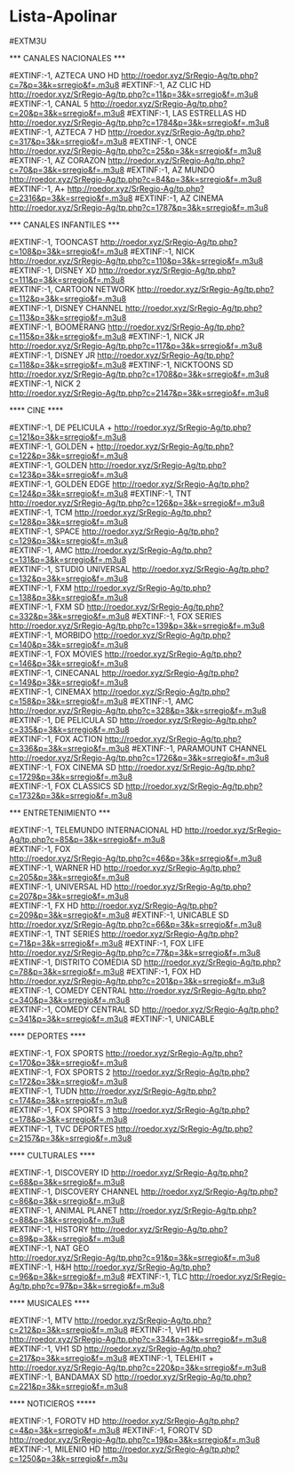 # Lista-Apolinar

#EXTM3U

*** CANALES NACIONALES ***

#EXTINF:-1, AZTECA UNO HD
http://roedor.xyz/SrRegio-Ag/tp.php?c=7&p=3&k=srregio&f=.m3u8
#EXTINF:-1, AZ CLIC HD
http://roedor.xyz/SrRegio-Ag/tp.php?c=11&p=3&k=srregio&f=.m3u8
#EXTINF:-1, CANAL 5
http://roedor.xyz/SrRegio-Ag/tp.php?c=20&p=3&k=srregio&f=.m3u8
#EXTINF:-1, LAS ESTRELLAS HD
http://roedor.xyz/SrRegio-Ag/tp.php?c=1784&p=3&k=srregio&f=.m3u8
#EXTINF:-1, AZTECA 7 HD 
http://roedor.xyz/SrRegio-Ag/tp.php?c=317&p=3&k=srregio&f=.m3u8
#EXTINF:-1, ONCE
http://roedor.xyz/SrRegio-Ag/tp.php?c=25&p=3&k=srregio&f=.m3u8 
#EXTINF:-1, AZ CORAZON 
http://roedor.xyz/SrRegio-Ag/tp.php?c=70&p=3&k=srregio&f=.m3u8
#EXTINF:-1, AZ MUNDO
http://roedor.xyz/SrRegio-Ag/tp.php?c=84&p=3&k=srregio&f=.m3u8
#EXTINF:-1, A+ 
http://roedor.xyz/SrRegio-Ag/tp.php?c=2316&p=3&k=srregio&f=.m3u8
#EXTINF:-1, AZ CINEMA 
http://roedor.xyz/SrRegio-Ag/tp.php?c=1787&p=3&k=srregio&f=.m3u8 

*** CANALES INFANTILES ***

#EXTINF:-1, TOONCAST
http://roedor.xyz/SrRegio-Ag/tp.php?c=108&p=3&k=srregio&f=.m3u8
#EXTINF:-1, NICK
http://roedor.xyz/SrRegio-Ag/tp.php?c=110&p=3&k=srregio&f=.m3u8  
#EXTINF:-1, DISNEY XD
http://roedor.xyz/SrRegio-Ag/tp.php?c=111&p=3&k=srregio&f=.m3u8  
#EXTINF:-1, CARTOON NETWORK
http://roedor.xyz/SrRegio-Ag/tp.php?c=112&p=3&k=srregio&f=.m3u8  
#EXTINF:-1, DISNEY CHANNEL
http://roedor.xyz/SrRegio-Ag/tp.php?c=113&p=3&k=srregio&f=.m3u8  
#EXTINF:-1, BOOMERANG
http://roedor.xyz/SrRegio-Ag/tp.php?c=115&p=3&k=srregio&f=.m3u8 
#EXTINF:-1, NICK JR
http://roedor.xyz/SrRegio-Ag/tp.php?c=117&p=3&k=srregio&f=.m3u8  
#EXTINF:-1, DISNEY JR
http://roedor.xyz/SrRegio-Ag/tp.php?c=118&p=3&k=srregio&f=.m3u8 
#EXTINF:-1, NICKTOONS SD 
http://roedor.xyz/SrRegio-Ag/tp.php?c=1708&p=3&k=srregio&f=.m3u8
#EXTINF:-1, NICK 2  
http://roedor.xyz/SrRegio-Ag/tp.php?c=2147&p=3&k=srregio&f=.m3u8

**** CINE ****

#EXTINF:-1, DE PELICULA + 
http://roedor.xyz/SrRegio-Ag/tp.php?c=121&p=3&k=srregio&f=.m3u8  
#EXTINF:-1, GOLDEN +
http://roedor.xyz/SrRegio-Ag/tp.php?c=122&p=3&k=srregio&f=.m3u8  
#EXTINF:-1, GOLDEN
http://roedor.xyz/SrRegio-Ag/tp.php?c=123&p=3&k=srregio&f=.m3u8  
#EXTINF:-1, GOLDEN EDGE
http://roedor.xyz/SrRegio-Ag/tp.php?c=124&p=3&k=srregio&f=.m3u8 
#EXTINF:-1, TNT 
http://roedor.xyz/SrRegio-Ag/tp.php?c=126&p=3&k=srregio&f=.m3u8  
#EXTINF:-1, TCM
http://roedor.xyz/SrRegio-Ag/tp.php?c=128&p=3&k=srregio&f=.m3u8  
#EXTINF:-1, SPACE
http://roedor.xyz/SrRegio-Ag/tp.php?c=129&p=3&k=srregio&f=.m3u8  
#EXTINF:-1, AMC 
http://roedor.xyz/SrRegio-Ag/tp.php?c=131&p=3&k=srregio&f=.m3u8  
#EXTINF:-1, STUDIO UNIVERSAL
http://roedor.xyz/SrRegio-Ag/tp.php?c=132&p=3&k=srregio&f=.m3u8  
#EXTINF:-1, FXM
http://roedor.xyz/SrRegio-Ag/tp.php?c=138&p=3&k=srregio&f=.m3u8  
#EXTINF:-1, FXM SD 
http://roedor.xyz/SrRegio-Ag/tp.php?c=332&p=3&k=srregio&f=.m3u8
#EXTINF:-1, FOX SERIES
http://roedor.xyz/SrRegio-Ag/tp.php?c=139&p=3&k=srregio&f=.m3u8  
#EXTINF:-1, MORBIDO
http://roedor.xyz/SrRegio-Ag/tp.php?c=140&p=3&k=srregio&f=.m3u8  
#EXTINF:-1, FOX MOVIES 
http://roedor.xyz/SrRegio-Ag/tp.php?c=146&p=3&k=srregio&f=.m3u8  
#EXTINF:-1, CINECANAL
http://roedor.xyz/SrRegio-Ag/tp.php?c=149&p=3&k=srregio&f=.m3u8  
#EXTINF:-1, CINEMAX 
http://roedor.xyz/SrRegio-Ag/tp.php?c=158&p=3&k=srregio&f=.m3u8
#EXTINF:-1, AMC  
http://roedor.xyz/SrRegio-Ag/tp.php?c=328&p=3&k=srregio&f=.m3u8  
#EXTINF:-1, DE PELICULA SD
http://roedor.xyz/SrRegio-Ag/tp.php?c=335&p=3&k=srregio&f=.m3u8  
#EXTINF:-1, FOX ACTION
http://roedor.xyz/SrRegio-Ag/tp.php?c=336&p=3&k=srregio&f=.m3u8 
#EXTINF:-1, PARAMOUNT CHANNEL 
http://roedor.xyz/SrRegio-Ag/tp.php?c=1726&p=3&k=srregio&f=.m3u8  
#EXTINF:-1, FOX CINEMA SD
http://roedor.xyz/SrRegio-Ag/tp.php?c=1729&p=3&k=srregio&f=.m3u8  
#EXTINF:-1, FOX CLASSICS SD
http://roedor.xyz/SrRegio-Ag/tp.php?c=1732&p=3&k=srregio&f=.m3u8

*** ENTRETENIMIENTO ***

#EXTINF:-1, TELEMUNDO INTERNACIONAL HD
http://roedor.xyz/SrRegio-Ag/tp.php?c=85&p=3&k=srregio&f=.m3u8  
#EXTINF:-1, FOX  
http://roedor.xyz/SrRegio-Ag/tp.php?c=46&p=3&k=srregio&f=.m3u8
#EXTINF:-1, WARNER HD 
http://roedor.xyz/SrRegio-Ag/tp.php?c=205&p=3&k=srregio&f=.m3u8   
#EXTINF:-1, UNIVERSAL HD
http://roedor.xyz/SrRegio-Ag/tp.php?c=207&p=3&k=srregio&f=.m3u8  
#EXTINF:-1, FX HD
http://roedor.xyz/SrRegio-Ag/tp.php?c=209&p=3&k=srregio&f=.m3u8
#EXTINF:-1, UNICABLE SD
http://roedor.xyz/SrRegio-Ag/tp.php?c=66&p=3&k=srregio&f=.m3u8  
#EXTINF:-1, TNT SERIES
http://roedor.xyz/SrRegio-Ag/tp.php?c=71&p=3&k=srregio&f=.m3u8 
#EXTINF:-1, FOX LIFE
http://roedor.xyz/SrRegio-Ag/tp.php?c=77&p=3&k=srregio&f=.m3u8  
#EXTINF:-1, DISTRITO COMEDIA SD
http://roedor.xyz/SrRegio-Ag/tp.php?c=78&p=3&k=srregio&f=.m3u8 
#EXTINF:-1, FOX HD 
http://roedor.xyz/SrRegio-Ag/tp.php?c=201&p=3&k=srregio&f=.m3u8
#EXTINF:-1, COMEDY CENTRAL
http://roedor.xyz/SrRegio-Ag/tp.php?c=340&p=3&k=srregio&f=.m3u8  
#EXTINF:-1, COMEDY CENTRAL SD
http://roedor.xyz/SrRegio-Ag/tp.php?c=341&p=3&k=srregio&f=.m3u8 
#EXTINF:-1, UNICABLE

**** DEPORTES ****

#EXTINF:-1, FOX SPORTS
http://roedor.xyz/SrRegio-Ag/tp.php?c=170&p=3&k=srregio&f=.m3u8  
#EXTINF:-1, FOX SPORTS 2
http://roedor.xyz/SrRegio-Ag/tp.php?c=172&p=3&k=srregio&f=.m3u8  
#EXTINF:-1, TUDN
http://roedor.xyz/SrRegio-Ag/tp.php?c=174&p=3&k=srregio&f=.m3u8  
#EXTINF:-1, FOX SPORTS 3 
http://roedor.xyz/SrRegio-Ag/tp.php?c=178&p=3&k=srregio&f=.m3u8  
#EXTINF:-1, TVC DEPORTES
http://roedor.xyz/SrRegio-Ag/tp.php?c=2157&p=3&k=srregio&f=.m3u8 

**** CULTURALES ****

#EXTINF:-1, DISCOVERY ID
http://roedor.xyz/SrRegio-Ag/tp.php?c=68&p=3&k=srregio&f=.m3u8  
#EXTINF:-1, DISCOVERY CHANNEL
http://roedor.xyz/SrRegio-Ag/tp.php?c=86&p=3&k=srregio&f=.m3u8  
#EXTINF:-1, ANIMAL PLANET
http://roedor.xyz/SrRegio-Ag/tp.php?c=88&p=3&k=srregio&f=.m3u8  
#EXTINF:-1, HISTORY
http://roedor.xyz/SrRegio-Ag/tp.php?c=89&p=3&k=srregio&f=.m3u8  
#EXTINF:-1, NAT GEO  
http://roedor.xyz/SrRegio-Ag/tp.php?c=91&p=3&k=srregio&f=.m3u8  
#EXTINF:-1, H&H
http://roedor.xyz/SrRegio-Ag/tp.php?c=96&p=3&k=srregio&f=.m3u8 
#EXTINF:-1, TLC
http://roedor.xyz/SrRegio-Ag/tp.php?c=97&p=3&k=srregio&f=.m3u8

**** MUSICALES ****

#EXTINF:-1, MTV
http://roedor.xyz/SrRegio-Ag/tp.php?c=212&p=3&k=srregio&f=.m3u8
#EXTINF:-1, VH1 HD
http://roedor.xyz/SrRegio-Ag/tp.php?c=334&p=3&k=srregio&f=.m3u8
#EXTINF:-1, VH1 SD 
http://roedor.xyz/SrRegio-Ag/tp.php?c=217&p=3&k=srregio&f=.m3u8 
#EXTINF:-1, TELEHIT +
http://roedor.xyz/SrRegio-Ag/tp.php?c=220&p=3&k=srregio&f=.m3u8  
#EXTINF:-1, BANDAMAX SD
http://roedor.xyz/SrRegio-Ag/tp.php?c=221&p=3&k=srregio&f=.m3u8  

**** NOTICIEROS *****

#EXTINF:-1, FOROTV HD
http://roedor.xyz/SrRegio-Ag/tp.php?c=4&p=3&k=srregio&f=.m3u8
#EXTINF:-1, FOROTV SD
http://roedor.xyz/SrRegio-Ag/tp.php?c=19&p=3&k=srregio&f=.m3u8 
#EXTINF:-1, MILENIO HD
http://roedor.xyz/SrRegio-Ag/tp.php?c=1250&p=3&k=srregio&f=.m3u
